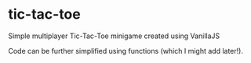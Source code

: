 # tic-tac-toe
Simple multiplayer Tic-Tac-Toe minigame created using VanillaJS

Code can be further simplified using functions (which I might add later!).
